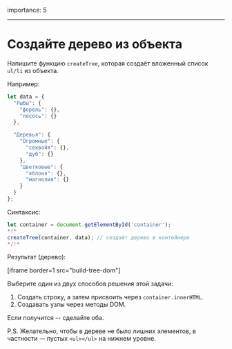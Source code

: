 importance: 5

---

# Создайте дерево из объекта

Напишите функцию `createTree`, которая создаёт вложенный список `ul/li` из объекта.

Например:

```js
let data = {
  "Рыбы": {
    "форель": {},
    "лосось": {}
  },

  "Деревья": {
    "Огромные": {
      "секвойя": {},
      "дуб": {}
    },
    "Цветковые": {
      "яблоня": {},
      "магнолия": {}
    }
  }
};
```

Синтаксис:

```js
let container = document.getElementById('container');
*!*
createTree(container, data); // создаёт дерево в контейнере
*/!*
```

Результат (дерево):

[iframe border=1 src="build-tree-dom"]

Выберите один из двух способов решения этой задачи:

1. Создать строку, а затем присвоить через `container.innerHTML`.
2. Создавать узлы через методы DOM.

Если получится -- сделайте оба.

P.S. Желательно, чтобы в дереве не было лишних элементов, в частности -– пустых `<ul></ul>` на нижнем уровне.
